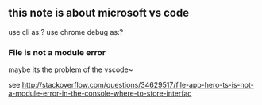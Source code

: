 ## this note is about microsoft vs code

use cli as:?
use chrome debug as:? 

### File is not a module error

maybe its the problem of the vscode~

see:http://stackoverflow.com/questions/34629517/file-app-hero-ts-is-not-a-module-error-in-the-console-where-to-store-interfac
